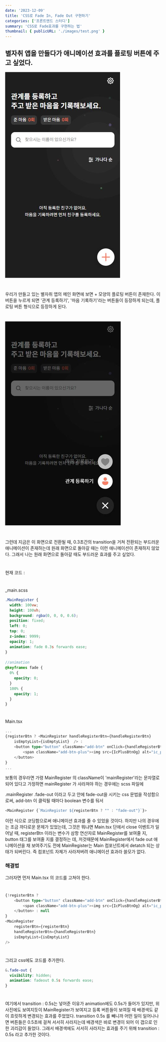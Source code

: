 ```yaml
---
date: '2023-12-09'
title: 'CSS로 Fade In, Fade Out 구현하기'
categories: ['프론트엔드 스터디']
summary: 'CSS로 Fade효과를 구현하는 법'
thumbnail: { publicURL: './images/test.png' }
---
```


## 별자취 앱을 만들다가 애니메이션 효과를 플로팅 버튼에 주고 싶었다.

![화면 전환 전](./images/capture1.JPG)

#

우리가 만들고 있는 별자취 앱의 메인 화면에 보면 + 모양의 플로팅 버튼이 존재한다. 이 버튼을 누르게 되면 '관계 등록하기', '마음 기록하기'라는 버튼들이 등장하게 되는데, 플로팅 버튼 형식으로 등장하게 된다.

#

![화면 전환 후](./images/capture2.JPG)

#

그런데 지금은 이 화면으로 전환될 때, 0.3초간의 transition을 거쳐 전환되는 부드러운 애니메이션이 존재하는데 원래 화면으로 돌아갈 때는 이런 애니메이션이 존재하지 않았다. 그래서 나는 원래 화면으로 돌아갈 때도 부드러운 효과를 주고 싶었다.

#

현재 코드 :

#

\_main.scss

```scss
.MainRegister {
  width: 100vw;
  height: 100vh;
  background: rgba(0, 0, 0, 0.6);
  position: fixed;
  left: 0;
  top: 0;
  z-index: 9999;
  opacity: 1;
  animation: fade 0.3s forwards ease;
}

//animation
@keyframes fade {
  0% {
    opacity: 0;
  }
  100% {
    opacity: 1;
  }
}
```

#

Main.tsx

```typescript
...
{registerBtn ? <MainRegister handleRegisterBtn={handleRegisterBtn}
    isEmptyList={isEmptyList}  /> :
    <button type="button" className="add-btn" onClick={handleRegisterBtn}>
        <span className="add-btn-plus"><img src={IcPlusBtnOg} alt="ic_plus_btn"/></span>
    </button>
}
...
```

보통의 경우라면 가령 MainRegister 의 className이 'mainRegister'라는 문자열로 되어 있다고 가정하면 mainRegister 가 사라져야 하는 경우에는 scss 파일에

.mainRegister .fade-out 이라고 두고 안에 fade-out을 시키는 css 문법을 작성함으로써, add-btn 이 클릭될 때마다 boolean 변수를 둬서

```typescript
<MainRegister {`MainRegister ${registerBtn ? "" : "fade-out"}`}>
```

이런 식으로 코딩함으로써 애니메이션 효과를 줄 수 있었을 것이다. 하지만 나의 경우에는 조금 까다로운 문제가 있었는데, 그것은 뭐냐면 Main.tsx 단에서 close 이벤트가 일어날 때, registerBtn 이라는 변수가 삼항 연산자로 MainRegister를 보여줄 지, button 태그를 보여줄 지를 결정하는 데, 저것때문에 MainRegister에서 fade out 애니메이션을 채 보여주기도 전에 MainRegister는 Main 컴포넌트에서 detatch 되는 상태가 되버린다. 즉 컴포넌트 자체가 사라져버려 애니메이션 효과라 쓸모가 없다.

### 해결법

그러자면 먼저 Main.tsx 의 코드를 고쳐야 한다.

#

```typescript
{!registerBtn ?
    <button type="button" className="add-btn" onClick={handleRegisterBtn}>
        <span className="add-btn-plus"><img src={IcPlusBtnOg} alt="ic_plus_btn" /></span>
    </button> : null
}
<MainRegister
    registerBtn={registerBtn}
    handleRegisterBtn={handleRegisterBtn}
    isEmptyList={isEmptyList}
/>
```

#

그리고 css에도 코드를 추가한다.

```css
&.fade-out {
  visibility: hidden;
  animation: fadeout 0.5s forwards ease;
}
```

#

여기에서 transition : 0.5s는 넣어준 이유가 animation에도 0.5s가 들어가 있지만, 위 사진에도 보여지듯이 MainRegister가 보여지고 등록 버튼들이 보여질 때 배경색도 같이 흐릿하게 변경되는 효과를 주었었다. transition 0.5s 를 빼니까 어떤 일이 일어나나면 버튼들은 0.5초에 걸쳐 서서히 사라지는데 배경색은 바로 변경이 되어 이 갭으로 인한 괴리감이 들었다. 그래서 배경색에도 서서히 사라지는 효과를 주기 위해 transition : 0.5s 라고 추가한 것이다.
